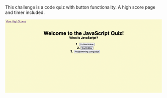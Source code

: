 This challenge is a code quiz with button functionality. A high score page and timer included.

![](assets/images/Screencapture-Code-Quiz.png)
